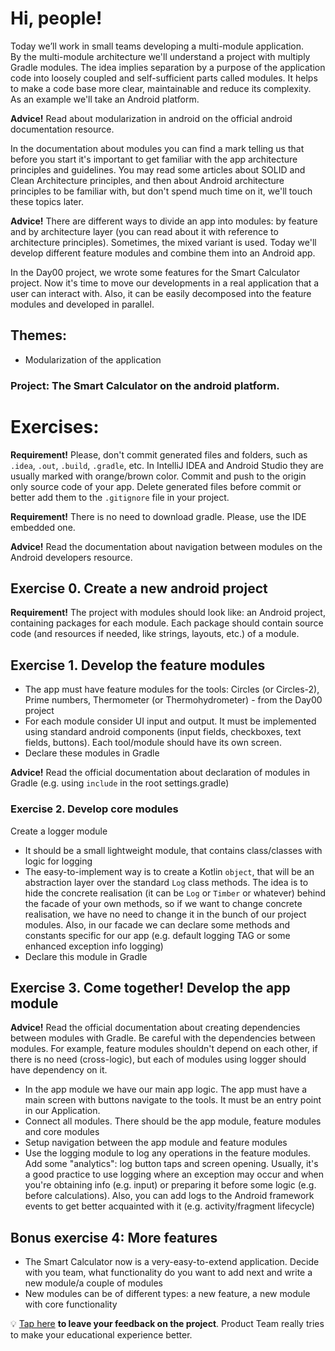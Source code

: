 # Hi, people!
Today we’ll work in small teams developing a multi-module application.  
By the multi-module architecture we'll understand a project with multiply Gradle modules. The idea implies separation by a purpose of the application code into loosely coupled and self-sufficient parts called modules. It helps to make a code base more clear, maintainable and reduce its complexity.  
As an example we'll take an Android platform.

**Advice!** Read about modularization in android on the official android documentation resource.

In the documentation about modules you can find a mark telling us that before you start it's important to get familiar with the app architecture principles and guidelines. You may read some articles about SOLID and Clean Architecture principles, and then about Android architecture principles to be familiar with, but don't spend much time on it, we'll touch these topics later.  

**Advice!** There are different ways to divide an app into modules: by feature and by architecture layer (you can read about it with reference to architecture principles). Sometimes, the mixed variant is used. Today we'll develop different feature modules and combine them into an Android app.

In the Day00 project, we wrote some features for the Smart Calculator project. Now it's time to move our developments in a real application that a user can interact with. Also, it can be easily decomposed into the feature modules and developed in parallel.

## Themes:
- Modularization of the application

### Project: The Smart Calculator on the android platform.

# Exercises:

**Requirement!** Please, don't commit generated files and folders, such as `.idea`, `.out`, `.build`, `.gradle`, etc. In IntelliJ IDEA and Android Studio they are usually marked with orange/brown color. Commit and push to the origin only source code of your app. Delete generated files before commit or better add them to the `.gitignore` file in your project.

**Requirement!** There is no need to download gradle. Please, use the IDE embedded one.

**Advice!** Read the documentation about navigation between modules on the Android developers resource.

## Exercise 0. Create a new android project

**Requirement!** The project with modules should look like: an Android project, containing packages for each module. Each package should contain source code (and resources if needed, like strings, layouts, etc.) of a module.

## Exercise 1. Develop the feature modules

- The app must have feature modules for the tools: Circles (or Circles-2), Prime numbers, Thermometer (or Thermohydrometer) - from the Day00 project
- For each module consider UI input and output. It must be implemented using standard android components (input fields, checkboxes, text fields, buttons). Each tool/module should have its own screen.
- Declare these modules in Gradle

**Advice!** Read the official documentation about declaration of modules in Gradle (e.g. using `include` in the root settings.gradle)

### Exercise 2. Develop core modules
Create a logger module
- It should be a small lightweight module, that contains class/classes with logic for logging
- The easy-to-implement way is to create a Kotlin `object`, that will be an abstraction layer over the standard `Log` class methods. The idea is to hide the concrete realisation (it can be `Log` or `Timber` or whatever) behind the facade of your own methods, so if we want to change concrete realisation, we have no need to change it in the bunch of our project modules. Also, in our facade we can declare some methods and constants specific for our app (e.g. default logging TAG or some enhanced exception info logging)
- Declare this module in Gradle

## Exercise 3. Come together! Develop the app module

**Advice!** Read the official documentation about creating dependencies between modules with Gradle. Be careful with the dependencies between modules. For example, feature modules shouldn't depend on each other, if there is no need (cross-logic), but each of modules using logger should have dependency on it.

- In the app module we have our main app logic. The app must have a main screen with buttons navigate to the tools. It must be an entry point in our Application.
- Connect all modules. There should be the app module, feature modules and core modules
- Setup navigation between the app module and feature modules
- Use the logging module to log any operations in the feature modules. Add some "analytics": log button taps and screen opening. Usually, it's a good practice to use logging where an exception may occur and when you're obtaining info (e.g. input) or preparing it before some logic (e.g. before calculations). Also, you can add logs to the Android framework events to get better acquainted with it (e.g. activity/fragment lifecycle) 

## Bonus exercise 4: More features
- The Smart Calculator now is a very-easy-to-extend application. Decide with you team, what functionality do you want to add next and write a new module/a couple of modules
- New modules can be of different types: a new feature, a new module with core functionality

💡 [Tap here](https://docs.google.com/forms/d/e/1FAIpQLSeuGXhSvF8aA8PBnEUx04iyh0gcnZaqPODXilAatmDK5C2sGA/viewform) **to leave your feedback on the project**. Product Team really tries to make your educational experience better.
